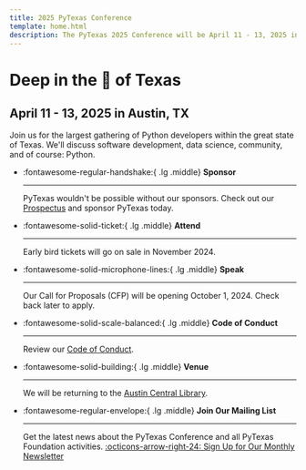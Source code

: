 ```yaml
---
title: 2025 PyTexas Conference
template: home.html
description: The PyTexas 2025 Conference will be April 11 - 13, 2025 in Austin, Texas. We hope to see y'all there!
---
```


# Deep in the 💛 of Texas
## April 11 - 13, 2025 in Austin, TX

Join us for the largest gathering of Python developers within the great state of Texas. We'll discuss software development, data science, community, and of course: Python.

<div class="grid cards" markdown>

-   :fontawesome-regular-handshake:{ .lg .middle} __Sponsor__

    ---

    PyTexas wouldn't be possible without our sponsors.  Check out our [Prospectus](sponsors/sponsor-us.md) and sponsor PyTexas today.

-   :fontawesome-solid-ticket:{ .lg .middle} __Attend__

    ---

    Early bird tickets will go on sale in November 2024.

<!--    Early bird tickets for PyTexas 2025 are now on sale!

    [:octicons-arrow-right-24: Purchase Tickets](https://pretix.eu/pytexas/2025/) -->

-   :fontawesome-solid-microphone-lines:{ .lg .middle} __Speak__

    ---

    Our Call for Proposals (CFP) <!--(https://pretalx.com/pytexas-2025/)--> will be opening October 1, 2024. Check back later to apply.

-   :fontawesome-solid-scale-balanced:{ .lg .middle} __Code of Conduct__

    ---

    Review our [Code of Conduct](about.md#code-of-conduct).

-   :fontawesome-solid-building:{ .lg .middle} __Venue__

    ---

    We will be returning to the [Austin Central Library](attend/in-person.md#venue).

-   :fontawesome-regular-envelope:{ .lg .middle} __Join Our Mailing List__

    ---

    Get the latest news about the PyTexas Conference and all PyTexas Foundation activities.
    [:octicons-arrow-right-24: Sign Up for Our Monthly Newsletter](https://mailchi.mp/035388afb48a/pytexas-community)


</div>